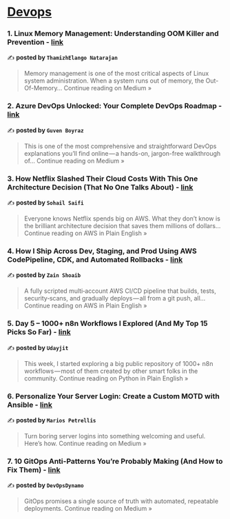 
<h1><a href=https://medium.com/tag/devops/recommended target="_blank" rel="noopener noreferrer">Devops</a></h1>
<h3>1. Linux Memory Management: Understanding OOM Killer and Prevention - <a href="https://thamizhelango.medium.com/linux-memory-management-understanding-oom-killer-and-prevention-04985ce7823e?source=rss------devops-5" target="_blank" rel="noopener noreferrer">link</a></h3>

✍️ **posted by `ThamizhElango Natarajan`**

<blockquote>Memory management is one of the most critical aspects of Linux system administration. When a system runs out of memory, the Out-Of-Memory…
Continue reading on Medium »</blockquote>

<h3>2. Azure DevOps Unlocked: Your Complete DevOps Roadmap - <a href="https://medium.com/@guvenboyraz/azure-devops-unlocked-your-complete-devops-roadmap-aa9d90084a8a?source=rss------devops-5" target="_blank" rel="noopener noreferrer">link</a></h3>

✍️ **posted by `Guven Boyraz`**

<blockquote>This is one of the most comprehensive and straightforward DevOps explanations you’ll find online — a hands-on, jargon-free walkthrough of…
Continue reading on Medium »</blockquote>

<h3>3. How Netflix Slashed Their Cloud Costs With This One Architecture Decision (That No One Talks About) - <a href="https://aws.plainenglish.io/how-netflix-slashed-their-cloud-costs-with-this-one-architecture-decision-that-no-one-talks-about-a04daffcbc4f?source=rss------devops-5" target="_blank" rel="noopener noreferrer">link</a></h3>

✍️ **posted by `Sohail Saifi`**

<blockquote>Everyone knows Netflix spends big on AWS. What they don’t know is the brilliant architecture decision that saves them millions of dollars…
Continue reading on AWS in Plain English »</blockquote>

<h3>4. How I Ship Across Dev, Staging, and Prod Using AWS CodePipeline, CDK, and Automated Rollbacks - <a href="https://aws.plainenglish.io/how-i-ship-across-dev-staging-and-prod-using-aws-codepipeline-cdk-and-automated-rollbacks-bc9b4444cb82?source=rss------devops-5" target="_blank" rel="noopener noreferrer">link</a></h3>

✍️ **posted by `Zain Shoaib`**

<blockquote>A fully scripted multi‑account AWS CI/CD pipeline that builds, tests, security‑scans, and gradually deploys — all from a git push, all…
Continue reading on AWS in Plain English »</blockquote>

<h3>5.  Day 5 – 1000+ n8n Workflows I Explored (And My Top 15 Picks So Far) - <a href="https://python.plainenglish.io/day-5-1000-n8n-workflows-i-explored-and-my-top-15-picks-so-far-f7ba8a9d8503?source=rss------devops-5" target="_blank" rel="noopener noreferrer">link</a></h3>

✍️ **posted by `Udayjit`**

<blockquote>This week, I started exploring a big public repository of 1000+ n8n workflows — most of them created by other smart folks in the community.
Continue reading on Python in Plain English »</blockquote>

<h3>6. Personalize Your Server Login: Create a Custom MOTD with Ansible - <a href="https://medium.com/@mpetrellis_40400/personalize-your-server-login-create-a-custom-motd-with-ansible-76851afa0194?source=rss------devops-5" target="_blank" rel="noopener noreferrer">link</a></h3>

✍️ **posted by `Marios Petrellis`**

<blockquote>Turn boring server logins into something welcoming and useful. Here’s how.
Continue reading on Medium »</blockquote>

<h3>7. 10 GitOps Anti-Patterns You’re Probably Making (And How to Fix Them) - <a href="https://medium.com/@DynamoDevOps/10-gitops-anti-patterns-youre-probably-making-and-how-to-fix-them-e511b947dd4c?source=rss------devops-5" target="_blank" rel="noopener noreferrer">link</a></h3>

✍️ **posted by `DevOpsDynamo`**

<blockquote>GitOps promises a single source of truth with automated, repeatable deployments.
Continue reading on Medium »</blockquote>

